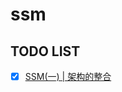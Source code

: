 # ssm


## TODO LIST

* [x] [SSM(一) | 架构的整合](https://github.com/zhaodongxx/ssm/blob/master/doc/1.%20%E6%95%B4%E5%90%88%E6%A1%86%E6%9E%B6.md)
